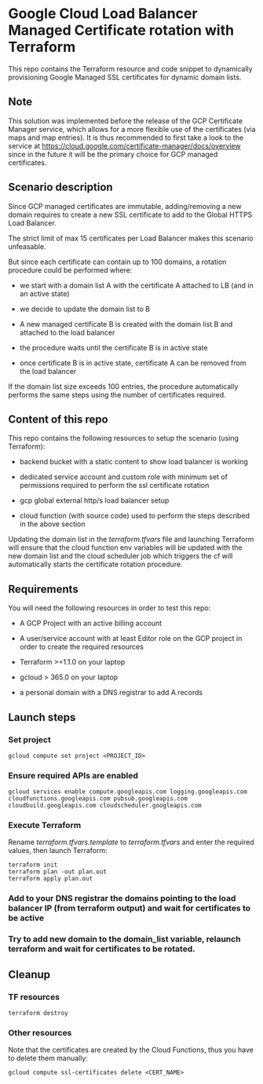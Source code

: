 # Google Cloud Load Balancer Managed Certificate rotation with Terraform

This repo contains the Terraform resource and code snippet to dynamically provisioning Google Managed SSL certificates for dynamic domain lists.

## Note

This solution was implemented before the release of the GCP Certificate Manager service, which allows for a more flexible use of the certificates (via maps and map entries). It is thus recommended to first take a look to the service at https://cloud.google.com/certificate-manager/docs/overview since in the future it will be the primary choice for GCP managed certificates.

## Scenario description

Since GCP managed certificates are immutable, adding/removing a new domain requires to create a new SSL certificate to add to the Global HTTPS Load Balancer.

The strict limit of max 15 certificates per Load Balancer makes this scenario unfeasable.

But since each certificate can contain up to 100 domains, a rotation procedure could be performed where:

- we start with a domain list A with the certificate A attached to LB (and in an active state)

- we decide to update the domain list to B

- A new managed certificate B is created with the domain list B and attached to the load balancer

- the procedure waits until the certificate B is in active state

- once certificate B is in active state, certificate A can be removed from the load balancer


If the domain list size exceeds 100 entries, the procedure automatically performs the same steps using the number of certificates required.


## Content of this repo

This repo contains the following resources to setup the scenario (using Terraform):

- backend bucket with a static content to show load balancer is working

- dedicated service account and custom role with minimum set of permissions required to perform the ssl certificate rotation

- gcp global external http/s load balancer setup

- cloud function (with source code) used to perform the steps described in the above section

Updating the domain list in the *terraform.tfvars* file and launching Terraform will ensure that the cloud function env variables will be updated with the new domain list and the cloud scheduler job which triggers the cf will automatically starts the certificate rotation procedure.


## Requirements

You will need the following resources in order to test this repo:

- A GCP Project with an active billing account

- A user/service account with at least Editor role on the GCP project in order to create the required resources

- Terraform >=1.1.0 on your laptop

- gcloud > 365.0 on your laptop

- a personal domain with a DNS registrar to add A records


## Launch steps

### Set project

```
gcloud compute set project <PROJECT_ID>
```

### Ensure required APIs are enabled

```
gcloud services enable compute.googleapis.com logging.googleapis.com cloudfunctions.googleapis.com pubsub.googleapis.com cloudbuild.googleapis.com cloudscheduler.googleapis.com
```

### Execute Terraform

Rename *terraform.tfvars.template* to *terraform.tfvars* and enter the required values, then launch Terraform:

```
terraform init
terraform plan -out plan.out
terraform apply plan.out
```

### Add to your DNS registrar the domains pointing to the load balancer IP (from terraform output) and wait for certificates to be active


### Try to add new domain to the domain_list variable, relaunch terraform and wait for certificates to be rotated.


## Cleanup

### TF resources
```
terraform destroy
```

### Other resources

Note that the certificates are created by the Cloud Functions, thus you have to delete them manually:

```
gcloud compute ssl-certificates delete <CERT_NAME>
```
